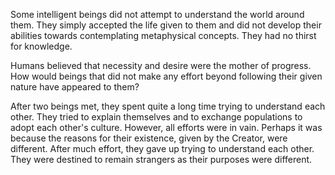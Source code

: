 Some intelligent beings did not attempt to understand the world around them. They simply accepted the life given to them and did not develop their abilities towards contemplating metaphysical concepts. They had no thirst for knowledge.

Humans believed that necessity and desire were the mother of progress. How would beings that did not make any effort beyond following their given nature have appeared to them?

After two beings met, they spent quite a long time trying to understand each other. They tried to explain themselves and to exchange populations to adopt each other's culture. However, all efforts were in vain. Perhaps it was because the reasons for their existence, given by the Creator, were different. After much effort, they gave up trying to understand each other. They were destined to remain strangers as their purposes were different.